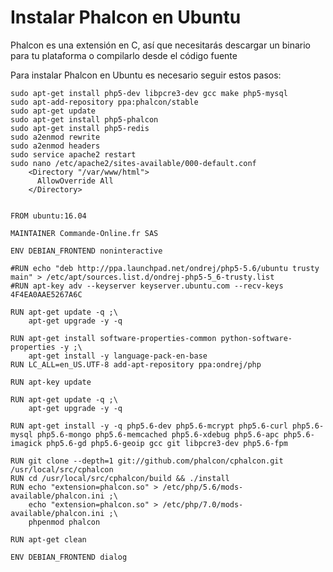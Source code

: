 # Instalar Phalcon en Ubuntu

Phalcon es una extensión en C, así que necesitarás descargar un binario para tu plataforma o compilarlo desde el código fuente

Para instalar Phalcon en Ubuntu es necesario seguir estos pasos:

    sudo apt-get install php5-dev libpcre3-dev gcc make php5-mysql
    sudo apt-add-repository ppa:phalcon/stable
    sudo apt-get update
    sudo apt-get install php5-phalcon
    sudo apt-get install php5-redis
    sudo a2enmod rewrite
    sudo a2enmod headers
    sudo service apache2 restart
    sudo nano /etc/apache2/sites-available/000-default.conf
        <Directory "/var/www/html">
          AllowOverride All
        </Directory>
        

    FROM ubuntu:16.04

    MAINTAINER Commande-Online.fr SAS

    ENV DEBIAN_FRONTEND noninteractive

    #RUN echo "deb http://ppa.launchpad.net/ondrej/php5-5.6/ubuntu trusty main" > /etc/apt/sources.list.d/ondrej-php5-5_6-trusty.list
    #RUN apt-key adv --keyserver keyserver.ubuntu.com --recv-keys 4F4EA0AAE5267A6C

    RUN apt-get update -q ;\
        apt-get upgrade -y -q

    RUN apt-get install software-properties-common python-software-properties -y ;\
        apt-get install -y language-pack-en-base
    RUN LC_ALL=en_US.UTF-8 add-apt-repository ppa:ondrej/php

    RUN apt-key update

    RUN apt-get update -q ;\
        apt-get upgrade -y -q

    RUN apt-get install -y -q php5.6-dev php5.6-mcrypt php5.6-curl php5.6-mysql php5.6-mongo php5.6-memcached php5.6-xdebug php5.6-apc php5.6-imagick php5.6-gd php5.6-geoip gcc git libpcre3-dev php5.6-fpm

    RUN git clone --depth=1 git://github.com/phalcon/cphalcon.git /usr/local/src/cphalcon
    RUN cd /usr/local/src/cphalcon/build && ./install
    RUN echo "extension=phalcon.so" > /etc/php/5.6/mods-available/phalcon.ini ;\
        echo "extension=phalcon.so" > /etc/php/7.0/mods-available/phalcon.ini ;\
        phpenmod phalcon

    RUN apt-get clean

    ENV DEBIAN_FRONTEND dialog
